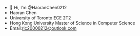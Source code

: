 - 👋 Hi, I’m @HaoranChen0212
- Haoran Chen
- University of Toronto ECE 2T2
- Hong Kong University Master of Science in Computer Science
- Email:ric20000212@outlook.com
